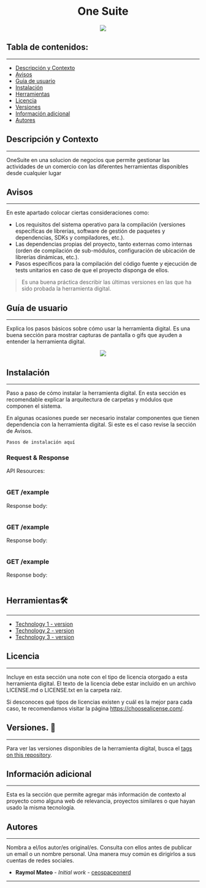 


<h1 align="center"> One Suite</h1>
<p align="center"><img src="https://spaceonerd.com/assets/img/logo.png"></p>
<!-- <p align="center"><img src="https://miro.medium.com/v2/resize:fit:1400/format:webp/1*94Z17dA4rkLL5pOon2ZbCw.jpeg"/></p>  -->

## Tabla de contenidos:
---
- [Descripción y Contexto](#descripción-y-contexto)
- [Avisos](#avisos)
- [Guía de usuario](#guía-de-usuario)
- [Instalación](#instalación)
- [Herramientas](#herramientas🛠️)
- [Licencia](#licencia)
- [Versiones](#versiones-📌)
- [Información adicional](#información-adicional)
- [Autores](#autores)


## Descripción y Contexto
---
OneSuite en una solucion de negocios que permite gestionar las actividades de un comercio con las diferentes herramientas disponibles desde cualquier lugar

## Avisos
---
En este apartado colocar ciertas consideraciones como:
- Los requisitos del sistema operativo para la compilación (versiones específicas de librerías, software de gestión de paquetes y dependencias, SDKs y compiladores, etc.).
- Las dependencias propias del proyecto, tanto externas como internas (orden de compilación de sub-módulos, configuración de ubicación de librerías dinámicas, etc.).
- Pasos específicos para la compilación del código fuente y ejecución de tests unitarios en caso de que el proyecto disponga de ellos.

>Es una buena práctica describir las últimas versiones en las que ha sido probada la herramienta digital.

## Guía de usuario
---
Explica los pasos básicos sobre cómo usar la herramienta digital. Es una buena sección para mostrar capturas de pantalla o gifs que ayuden a entender la herramienta digital.
<p align="center"><img src="https://img.freepik.com/vector-gratis/libro-guia-usuario-iconos-manual-o-instrucciones-libro-espiral-herramientas_274258-35.jpg"/></p> 


## Instalación
---
Paso a paso de cómo instalar la herramienta digital. En esta sección es recomendable explicar la arquitectura de carpetas y módulos que componen el sistema.

En algunas ocasiones puede ser necesario instalar componentes que tienen dependencia con la herramienta digital. Si este es el caso revise la sección de Avisos.

```
Pasos de instalación aquí
```

### Request & Response
API Resources:
```

```
### GET /example
Response body:
```

```

### GET /example
Response body:
```

```

### GET /example
Response body:
```

```

## Herramientas🛠️
---
* [Technology 1 - version](url)
* [Technology 2 - version](url)
* [Technology 3 - version](url)

## Licencia
---
Incluye en esta sección una note con el tipo de licencia otorgado a esta herramienta digital. El texto de la licencia debe estar incluído en un archivo LICENSE.md o LICENSE.txt en la carpeta raíz.

Si desconoces qué tipos de licencias existen y cuál es la mejor para cada caso, te recomendamos visitar la página https://choosealicense.com/.

## Versiones. 📌
---
Para ver las versiones disponibles de la herramienta dígital, busca el [tags on this repository](https://github.com/opticrd/.....).

## Información adicional
---
Esta es la sección que permite agregar más información de contexto al proyecto como alguna web de relevancia, proyectos similares o que hayan usado la misma tecnología.

## Autores
---
Nombra a el/los autor/es original/es. Consulta con ellos antes de publicar un email o un nombre personal. Una manera muy común es dirigirlos a sus cuentas de redes sociales.

* **Raymol Mateo** - *Initial work* - [ceospaceonerd](https://github.com/ceospaceonerd)



---
